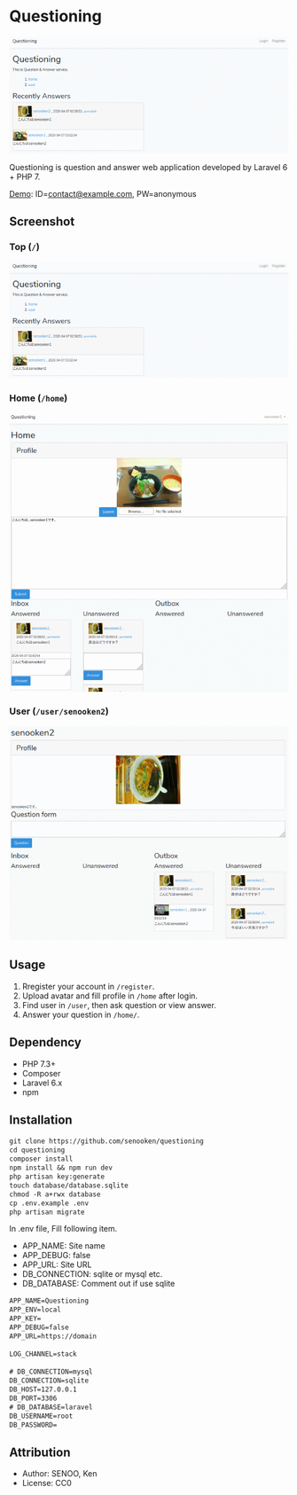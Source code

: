# Questioning
![top](image/master/top.png)

Questioning is question and answer web application developed by Laravel 6 + PHP 7.

[Demo](https://questioning.cf): ID=contact@example.com, PW=anonymous

## Screenshot
### Top (`/`)
![top](image/master/top.png)
### Home (`/home`)
![home](image/master/home.png)

### User (`/user/senooken2`)
![user](image/master/user.png)

## Usage
1. Rregister your account in `/register`.
2. Upload avatar and fill profile in `/home` after login.
2. Find user in `/user`, then ask question or view answer.
3. Answer your question in `/home/`.

## Dependency
- PHP 7.3+
- Composer
- Laravel 6.x
- npm

## Installation
```
git clone https://github.com/senooken/questioning
cd questioning
composer install
npm install && npm run dev
php artisan key:generate
touch database/database.sqlite
chmod -R a+rwx database
cp .env.example .env
php artisan migrate
```

In .env file, Fill following item.

- APP_NAME: Site name
- APP_DEBUG: false
- APP_URL: Site URL
- DB_CONNECTION: sqlite or mysql etc.
- DB_DATABASE: Comment out if use sqlite

```
APP_NAME=Questioning
APP_ENV=local
APP_KEY=
APP_DEBUG=false
APP_URL=https://domain

LOG_CHANNEL=stack

# DB_CONNECTION=mysql
DB_CONNECTION=sqlite
DB_HOST=127.0.0.1
DB_PORT=3306
# DB_DATABASE=laravel
DB_USERNAME=root
DB_PASSWORD=
```

## Attribution
- Author: SENOO, Ken
- License: CC0
